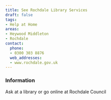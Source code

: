 ```yaml
---
title: See Rochdale Library Services
draft: false
tags:
- Help at Home
areas:
- Heywood Middleton
- Rochdale
contact:
  phone:
  - 0300 303 8876
  web_addresses:
  - www.rochdale.gov.uk
---
```


### Information
Ask at a library or go online at Rochdale Council

